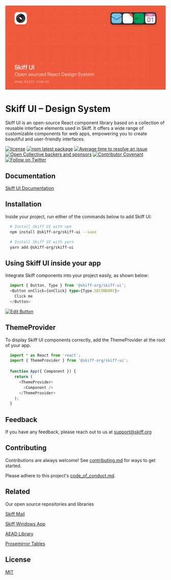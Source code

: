 
![Logo](https://raw.githubusercontent.com/skiff-org/skiff-org.github.io/main/assets/updates/skiff-ui-og.png)


# Skiff UI – Design System

Skiff UI is an open-source React component library based on a collection of reusable interface elements used in Skiff. It offers a wide range of customizable components for web apps, empowering you to create beautiful and user-friendly interfaces.

[![license](https://img.shields.io/badge/license-MIT-blue.svg)](https://github.com/skiff-org/skiff-ui/blob/main/LICENSE)
[![npm latest package](https://img.shields.io/npm/v/@skiff-org/skiff-ui/latest.svg)](https://www.npmjs.com/package/@skiff-org/skiff-ui)
[![Average time to resolve an issue](https://isitmaintained.com/badge/resolution/skiff-org/skiff-ui.svg)](https://isitmaintained.com/project/skiff-org/skiff-ui 'Average time to resolve an issue')
[![Open Collective backers and sponsors](https://img.shields.io/opencollective/all/skiff)](https://opencollective.com/skiff)
[![Contributor Covenant](https://img.shields.io/badge/Contributor%20Covenant-2.1-4baaaa.svg)](code_of_conduct.md)
[![Follow on Twitter](https://img.shields.io/twitter/follow/Skiff_hq.svg?label=follow+Skiff)](https://twitter.com/skiffprivacy)

## Documentation

[Skiff UI Documentation](https://skiff.com/ui)


## Installation

Inside your project, run either of the commands below to add Skiff UI:

```bash
  # Install Skiff UI with npm
  npm install @skiff-org/skiff-ui --save
```

```bash
  # Install Skiff UI with yarn
  yarn add @skiff-org/skiff-ui
```
    
## Using Skiff UI inside your app

Integrate Skiff components into your project easily, as shown below:

```typescript
  import { Button, Type } from '@skiff-org/skiff-ui';
  <Button onClick={onClick} type={Type.SECONDARY}>
    Click me
  </Button>
```

[![Edit Button](https://codesandbox.io/static/img/play-codesandbox.svg)](https://codesandbox.io/s/button-example-rfp4jn)


## ThemeProvider
To display Skiff UI components correctly, add the ThemeProvider at the root of your app.


```typescript
  import * as React from 'react';
  import { ThemeProvider } from '@skiff-org/skiff-ui';

  function App({ Component }) {
    return (
      <ThemeProvider>
        <Component />
      </ThemeProvider>
    );
  }
```


## Feedback

If you have any feedback, please reach out to us at support@skiff.org


## Contributing

Contributions are always welcome! See [contributing.md](/CONTRIBUTING.md) for ways to get started.

Please adhere to this project's [code_of_conduct.md](/CODE_OF_CONDUCT.md).


## Related

Our open source repositories and libraries

[Skiff Mail](https://github.com/skiff-org/skiff-mail)

[Skiff Windows App](https://github.com/skiff-org/skiff-windows-app)

[AEAD Library](https://www.npmjs.com/package/@skiff-org/typed-envelopes)

[Prosemirror Tables](https://github.com/skiff-org/prosemirror-tables)

## License

[MIT](https://choosealicense.com/licenses/mit/)

